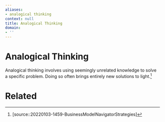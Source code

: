 ```yaml
---
aliases:
- analogical thinking
context: null
title: Analogical Thinking
domain:
- ''
---
```


# Analogical Thinking

Analogical thinking involves using seemingly unrelated knowledge to solve a specific problem. Doing so often brings entirely new solutions to light.[^1]

# Related

[^1]: [source::20220103-1459-BusinessModelNavigatorStrategies]
